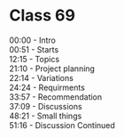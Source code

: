 # Class 69

00:00 - Intro  
00:51 - Starts  
12:15 - Topics  
21:10 - Project planning  
22:14 - Variations  
24:24 - Requirments  
33:57 - Recommendation  
37:09 - Discussions  
48:21 - Small things  
51:16 - Discussion Continued
